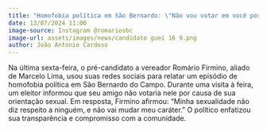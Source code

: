 ```yaml
---
title: "Homofobia política em São Bernardo: \"Não vou votar em você porque você é b4it0l4\""
date: 13/07/2024 11:00
image-source: Instagram @romariosbc
image-url: assets/images/news/candidato guei 16 9.png
author: João Antonio Cardoso
---
```


Na última sexta-feira, o pré-candidato a vereador Romário Firmino, aliado de Marcelo Lima, usou suas redes sociais para relatar um episódio de homofobia política em São Bernardo do Campo. Durante uma visita à feira, um eleitor informou que seu amigo não votaria nele por causa de sua orientação sexual. Em resposta, Firmino afirmou: “Minha sexualidade não diz respeito a ninguém, e não vai mudar meu caráter.” O político enfatizou sua transparência e compromisso com a comunidade.